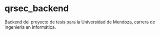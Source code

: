 # qrsec_backend
Backend del proyecto de tesis para la Universidad de Mendoza, carrera de Ingeniería en informática.
